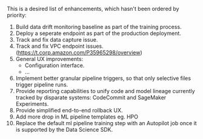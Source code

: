 This is a desired list of enhancements, which hasn't been ordered by priority:

1. Build data drift monitoring baseline as part of the training process.
2. Deploy a seperate endpoint as part of the production deployment.
3. Track and fix data capture issue.
4. Track and fix VPC endpoint issues. (https://t.corp.amazon.com/P35965298/overview)
5. General UX improvements:
      * Configuration interface.
      * ...
6. Implement better granular pipeline triggers, so that only selective files trigger pipeline runs.
7. Provide reporting capabilities to unify code and model lineage currently tracked by disparate systems: CodeCommit and SageMaker Experiments.
8. Provide simplified end-to-end rollback UX. 
9. Add more drop in ML pipeline templates eg. HPO
10. Replace the default ml pipeline training step with an Autopilot job once it is supported by the Data Science SDK.
